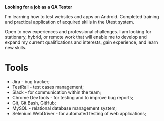 <b>Looking for a job as a QA Tester</b>

I'm learning how to test websites and apps on Android.
Completed training and practical application of acquired skills in the Utest system.

Open to new experiences and professional challenges. I am looking for stationary, hybrid, or remote work that will enable me to develop and expand my current qualifications and interests, gain experience, and learn new skills.


<b><h1>Tools</h1></b>
<ul><li>Jira - bug tracker;</li>
<li>TestRail - test cases management;</li>
<li>Slack - for communication within the team;</li>
<li>Chrome DevTools - for testing and to improve bug reports;</li>
<li>Git, Git Bash, GitHub;</li>
<li>MySQL - relational database management system;</li>
<li>Selenium WebDriver - for automated testing of web applications;</li>
</ul>
